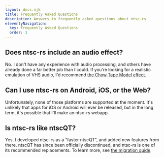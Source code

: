 ```yaml
---
layout: docs.njk
title: Frequently Asked Questions
description: Answers to frequently asked questions about ntsc-rs
eleventyNavigation:
  key: Frequently Asked Questions
  order: 1
---
```


## Does ntsc-rs include an audio effect?

No. I don't have any experience with audio processing, and others have already done a far better job than I could. If you're looking for a realistic emulation of VHS audio, I'd recommend [the Chow Tape Model effect](https://chowdsp.com/products.html#tape).

## Can I use ntsc-rs on Android, iOS, or the Web?

Unfortunately, none of those platforms are supported at the moment. It's unlikely that apps for iOS or Android will ever be released, but in the long term, it's possible that I'll make an ntsc-rs webapp.

## Is ntsc-rs like ntscQT?

Yes. I developed ntsc-rs as a "faster ntscQT", and added new features from there. ntscQT has since been officially discontinued, and ntsc-rs is one of its recommended replacements. To learn more, see [the migration guide](/docs/ntscqt-migration).